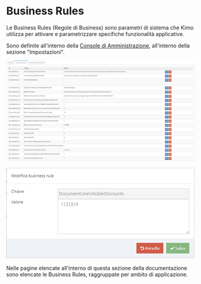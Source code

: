 # Business Rules

Le Business Rules \(Regole di Business\) sono parametri di sistema che Kimo utilizza per attivare e parametrizzare specifiche funzionalità applicative.

Sono definite all'interno della [Console di Amministrazione](../../introduzione/moduli/console-admin.md), all'interno della sezione "Impostazioni".

![](../../.gitbook/assets/businessrule%20%281%29.PNG)

![](../../.gitbook/assets/image%20%2828%29.png)

Nelle pagine elencate all'interno di questa sezione della documentazione sono elencate le Business Rules, raggruppate per ambito di applicazione.


